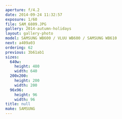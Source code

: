 ```yaml
---
aperture: f/4.2
date: 2014-09-24 11:32:57
exposure: 1/60
file: SAM_6809.JPG
gallery: 2014-autumn-holidays
layout: gallery-photo
model: SAMSUNG WB600 / VLUU WB600 / SAMSUNG WB610
next: a409a03
ordering: 62
previous: 3b61ab1
sizes:
  640w:
    height: 480
    width: 640
  200x200:
    height: 200
    width: 200
  96x96:
    height: 96
    width: 96
title: null
make: SAMSUNG
---
```

